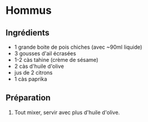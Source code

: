 # Hommus

## Ingrédients

* 1 grande boite de pois chiches (avec ~90ml liquide)
* 3 gousses d'ail écrasées
* 1-2 càs tahine (crème de sésame)
* 2 càs d'huile d'olive
* jus de 2 citrons
* 1 càs paprika

## Préparation

1. Tout mixer, servir avec plus d'huile d'olive.
